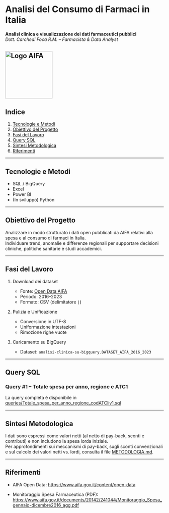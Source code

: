 # Analisi del Consumo di Farmaci in Italia

**Analisi clinica e visualizzazione dei dati farmaceutici pubblici**  
_Dott. Carchedi Foca R.M. – Farmacista & Data Analyst_  

<img src="https://www.aifa.gov.it/o/aifa-theme/images/aifa/AIFA2021_Col(LR).png"
     alt="Logo AIFA"
     width="150" />
---

## Indice

1. [Tecnologie e Metodi](#tecnologie-e-metodi)  
2. [Obiettivo del Progetto](#obiettivo-del-progetto)  
3. [Fasi del Lavoro](#fasi-del-lavoro)  
4. [Query SQL](#query-sql)  
5. [Sintesi Metodologica](#sintesi-metodologica)  
6.  [Riferimenti](#riferimenti)  

---

## Tecnologie e Metodi

- SQL / BigQuery  
- Excel  
- Power BI  
- (In sviluppo) Python  

---

## Obiettivo del Progetto

Analizzare in modo strutturato i dati open pubblicati da AIFA relativi alla spesa e al consumo di farmaci in Italia.  
Individuare trend, anomalie e differenze regionali per supportare decisioni cliniche, politiche sanitarie e studi accademici.

---

## Fasi del Lavoro

1. Download dei dataset  
   - Fonte: [Open Data AIFA](https://www.aifa.gov.it/spesa-e-consumo-relativi-al-flusso-della-farmaceutica-convenzionata-e-degli-acquisti-diretti)  
   - Periodo: 2016–2023  
   - Formato: CSV (delimitatore `|`)  

2. Pulizia e Unificazione  
   - Conversione in UTF-8  
   - Uniformazione intestazioni  
   - Rimozione righe vuote  

3. Caricamento su BigQuery  
   - Dataset: `analisi-clinica-su-bigquery.DATASET_AIFA_2016_2023`  

---

## Query SQL

### Query #1 – Totale spesa per anno, regione e ATC1

La query completa è disponibile in  
[queries/Totale_spesa_per_anno_regione_codATCliv1.sql](https://github.com/carchedimarco88-jpg/Progetto_AIFA_Pharma/blob/main/queries/Totale_spesa_per_anno_regione_codATCliv1.sql)

---

## Sintesi Metodologica

I dati sono espressi come valori netti (al netto di pay-back, sconti e contributi) e non includono la spesa lorda iniziale.  
Per approfondimenti sui meccanismi di pay-back, sugli sconti convenzionali e sul calcolo dei valori netti vs. lordi, consulta il file [METODOLOGIA.md](./METODOLOGIA.md).

---

## Riferimenti

- AIFA Open Data: https://www.aifa.gov.it/content/open-data  

- Monitoraggio Spesa Farmaceutica (PDF):  
  https://www.aifa.gov.it/documents/20142/241044/Monitoraggio_Spesa_gennaio-dicembre2016_agg.pdf  
